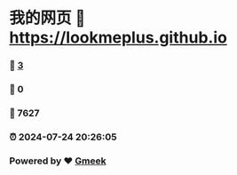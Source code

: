 # 我的网页 :link: https://lookmeplus.github.io 
### :page_facing_up: [3](https://lookmeplus.github.io/tag.html) 
### :speech_balloon: 0 
### :hibiscus: 7627 
### :alarm_clock: 2024-07-24 20:26:05 
### Powered by :heart: [Gmeek](https://github.com/Meekdai/Gmeek)
